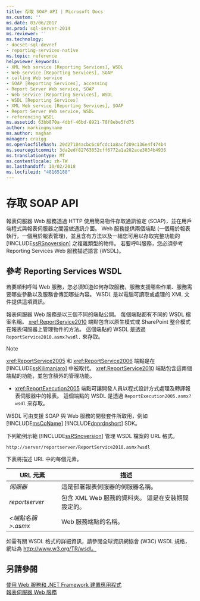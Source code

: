 ```yaml
---
title: 存取 SOAP API | Microsoft Docs
ms.custom: ''
ms.date: 03/06/2017
ms.prod: sql-server-2014
ms.reviewer: ''
ms.technology:
- docset-sql-devref
- reporting-services-native
ms.topic: reference
helpviewer_keywords:
- XML Web service [Reporting Services], WSDL
- Web service [Reporting Services], SOAP
- calling Web service
- SOAP [Reporting Services], accessing
- Report Server Web service, SOAP
- Web service [Reporting Services], WSDL
- WSDL [Reporting Services]
- XML Web service [Reporting Services], SOAP
- Report Server Web service, WSDL
- referencing WSDL
ms.assetid: 63bb870a-4dbf-46bd-8921-78f8ebe5fd75
author: markingmyname
ms.author: maghan
manager: craigg
ms.openlocfilehash: 20d27184acbc6c0fcdc1a8acf209c136e4f474b4
ms.sourcegitcommit: 3da2edf82763852cff6772a1a282ace3034b4936
ms.translationtype: MT
ms.contentlocale: zh-TW
ms.lasthandoff: 10/02/2018
ms.locfileid: "48165188"
---
```

# <a name="accessing-the-soap-api"></a>存取 SOAP API
  報表伺服器 Web 服務透過 HTTP 使用簡易物件存取通訊協定 (SOAP)，並在用戶端程式與報表伺服器之間當做通訊介面。 Web 服務提供兩個端點 (一個用於報表執行，一個用於報表管理)，並且含有方法以及一組您可用以存取完整功能的 [!INCLUDE[ssRSnoversion](../../includes/ssrsnoversion-md.md)] 之複雜類型的物件。 若要呼叫服務，您必須參考 Reporting Services Web 服務描述語言 (WSDL)。  
  
## <a name="referencing-the-reporting-services-wsdl"></a>參考 Reporting Services WSDL  
 若要順利呼叫 Web 服務，您必須知道如何存取服務，服務支援哪些作業、服務需要哪些參數以及服務會傳回哪些內容。 WSDL 是以電腦可讀取或處理的 XML 文件提供這項資訊。  
  
 報表伺服器 Web 服務是以三個不同的端點公開。 每個端點都有不同的 WSDL 檔案名稱。 <xref:ReportService2010> 端點包含以原生模式或 SharePoint 整合模式在報表伺服器上管理物件的方法。 這個端點的 WSDL 是透過 `ReportService2010.asmx?wsdl.` 來存取。  
  
> [!NOTE]  
>  <xref:ReportService2005> 和 <xref:ReportService2006> 端點是在 [!INCLUDE[ssKilimanjaro](../../includes/sskilimanjaro-md.md)] 中被取代。 <xref:ReportService2010> 端點包含這兩個端點的功能，並包含額外的管理功能。  
  
-   <xref:ReportExecution2005> 端點可讓開發人員以程式設計方式處理及轉譯報表伺服器中的報表。 這個端點的 WSDL 是透過 `ReportExecution2005.asmx?wsdl` 來存取。  
  
 WSDL 可由支援 SOAP 與 Web 服務的開發套件所取用，例如 [!INCLUDE[msCoName](../../includes/msconame-md.md)] [!INCLUDE[dnprdnshort](../../includes/dnprdnshort-md.md)] SDK。  
  
 下列範例示範 [!INCLUDE[ssRSnoversion](../../includes/ssrsnoversion-md.md)] 管理 WSDL 檔案的 URL 格式。  
  
```  
http://server/reportserver/ReportService2010.asmx?wsdl  
```  
  
 下表將描述 URL 中的每個元素。  
  
|URL 元素|描述|  
|-----------------|-----------------|  
|*伺服器*|這是部署報表伺服器的伺服器名稱。|  
|*reportserver*|包含 XML Web 服務的資料夾。 這是在安裝期間設定的。|  
|*\<端點名稱>.asmx*|Web 服務端點的名稱。|  
  
 如需有關 WSDL 格式的詳細資訊，請參閱全球資訊網協會 (W3C) WSDL 規格，網址為 http://www.w3.org/TR/wsdl。  
  
## <a name="see-also"></a>另請參閱  
 [使用 Web 服務和 .NET Framework 建置應用程式](net-framework/building-applications-using-the-web-service-and-the-net-framework.md)   
 [報表伺服器 Web 服務](report-server-web-service.md)  
  
  
